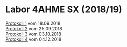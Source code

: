 # Labor 4AHME SX (2018/19)

[Protokoll 1](https://github.com/winmam14/Protokoll-1) vom 18.09.2018   
[Protokoll 2](https://github.com/HTLMechatronics/m15-la1-sx/blob/winmam14/protokoll_g1_winmam14_2018-09-25.md) vom 25.09.2018   
[Protokoll 3](https://github.com/winmam14/Protokoll-3) vom 03.10.2018  
[Protokoll 4](https://github.com/winmam14/Protokoll_4/blob/master/README.md) vom 04.12.2018
